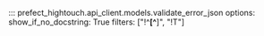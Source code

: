 ::: prefect_hightouch.api_client.models.validate_error_json
    options:
      show_if_no_docstring: True
      filters: ["!^__[^__]", "!T"]